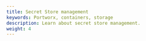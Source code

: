 ```yaml
---
title: Secret Store management
keywords: Portworx, containers, storage
description: Learn about secret store management.
weight: 4
---
```


